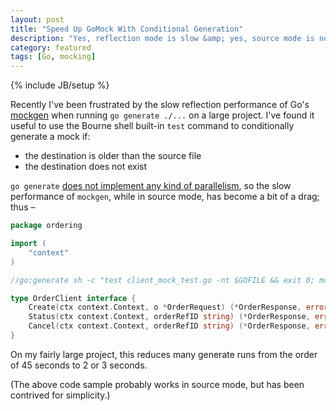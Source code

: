 ```yaml
---
layout: post
title: "Speed Up GoMock With Conditional Generation"
description: "Yes, reflection mode is slow &amp; yes, source mode is not."
category: featured
tags: [Go, mocking]
---
```

{% include JB/setup %}

Recently I've been frustrated by the slow reflection performance of Go's [mockgen](https://github.com/golang/mock) when running `go generate ./...` on a large project. I've found it useful to use the Bourne shell built-in `test` command to conditionally generate a mock if:
- the destination is older than the source file
- the destination does not exist

`go generate` [does not implement any kind of parallelism](https://github.com/golang/go/issues/20520), so the slow performance of `mockgen`, while in source mode, has become a bit of a drag; thus –

```go
package ordering

import (
	"context"
)

//go:generate sh -c "test client_mock_test.go -nt $GOFILE && exit 0; mockgen -package $GOPACKAGE -destination client_mock_test.go github.com/whatever/project/ordering OrderClient"

type OrderClient interface {
	Create(ctx context.Context, o *OrderRequest) (*OrderResponse, error)
	Status(ctx context.Context, orderRefID string) (*OrderResponse, error)
	Cancel(ctx context.Context, orderRefID string) (*OrderResponse, error)
}
```

On my fairly large project, this reduces many generate runs from the order of 45 seconds to 2 or 3 seconds.

(The above code sample probably works in source mode, but has been contrived for simplicity.)